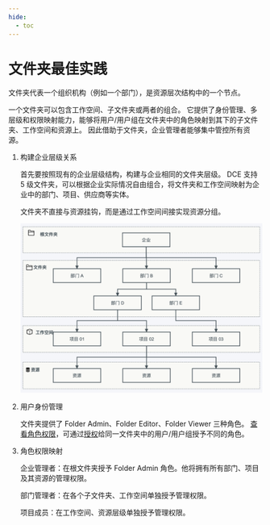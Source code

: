```yaml
---
hide:
  - toc
---
```


# 文件夹最佳实践

文件夹代表一个组织机构（例如一个部门），是资源层次结构中的一个节点。

一个文件夹可以包含工作空间、子文件夹或两者的组合。
它提供了身份管理、多层级和权限映射能力，能够将用户/用户组在文件夹中的角色映射到其下的子文件夹、工作空间和资源上。
因此借助于文件夹，企业管理者能够集中管控所有资源。

1. 构建企业层级关系

    首先要按照现有的企业层级结构，构建与企业相同的文件夹层级。
    DCE 支持 5 级文件夹，可以根据企业实际情况自由组合，将文件夹和工作空间映射为企业中的部门、项目、供应商等实体。

    文件夹不直接与资源挂钩，而是通过工作空间间接实现资源分组。

    ![层级结构](../../images/fdpractice.png)

2. 用户身份管理

    文件夹提供了 Folder Admin、Folder Editor、Folder Viewer 三种角色。
    [查看角色权限](../01access-control/role.md)，可通过[授权](../01access-control/role.md)给同一文件夹中的用户/用户组授予不同的角色。

3. 角色权限映射

    企业管理者：在根文件夹授予 Folder Admin 角色。他将拥有所有部门、项目及其资源的管理权限。

    部门管理者：在各个子文件夹、工作空间单独授予管理权限。

    项目成员：在工作空间、资源层级单独授予管理权限。
